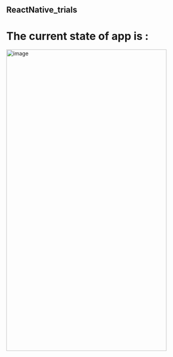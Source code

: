 ## ReactNative_trials
# The current state of app is :
<img width="422" height="796" alt="image" src="https://github.com/user-attachments/assets/273563e6-7ec2-496b-9634-cd4b0d7a4045" />
